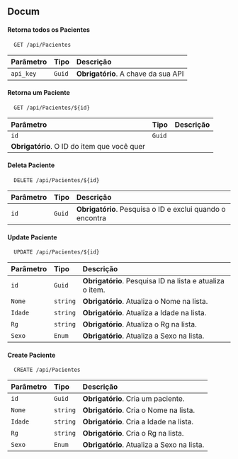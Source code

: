 

## Docum

#### Retorna todos os Pacientes

```http
  GET /api/Pacientes
```

| Parâmetro   | Tipo       | Descrição                           |
| :---------- | :--------- | :---------------------------------- |
| `api_key` | `Guid` | **Obrigatório**. A chave da sua API |

#### Retorna um  Paciente

```http
  GET /api/Pacientes/${id}
```

| Parâmetro   | Tipo       | Descrição                                   |
| :---------- | :--------- | :------------------------------------------ |
| `id`      | `Guid` | 
**Obrigatório**. O ID do item que você quer |

#### Deleta Paciente

```http
  DELETE /api/Pacientes/${id}
```

| Parâmetro   | Tipo       | Descrição                                   |
| :---------- | :--------- | :------------------------------------------ |
| `id`      | `Guid` | **Obrigatório**. Pesquisa o ID e exclui quando o encontra |

#### Update Paciente

```http
  UPDATE /api/Pacientes/${id}
```

| Parâmetro   | Tipo       | Descrição                                   |
| :---------- | :--------- | :------------------------------------------ |
| `id`      | `Guid` | **Obrigatório**. Pesquisa ID na lista e atualiza o item. |
| `Nome`      | `string` | **Obrigatório**. Atualiza o Nome na lista. |
| `Idade`      | `string` | **Obrigatório**. Atualiza a Idade na lista. |
| `Rg`      | `string` | **Obrigatório**. Atualiza o Rg na lista.  |
| `Sexo`      | `Enum` | **Obrigatório**. Atualiza a Sexo na lista. |


#### Create Paciente

```http
  CREATE /api/Pacientes
```

| Parâmetro   | Tipo       | Descrição                                   |
| :---------- | :--------- | :------------------------------------------ |
| `id`      | `Guid` | **Obrigatório**. Cria um paciente. |
| `Nome`      | `string` | **Obrigatório**. Cria o Nome na lista. |
| `Idade`      | `string` | **Obrigatório**. Cria a Idade na lista. |
| `Rg`      | `string` | **Obrigatório**. Cria o Rg na lista. |
| `Sexo`      | `Enum` | **Obrigatório**. Atualiza a Sexo na lista. |
